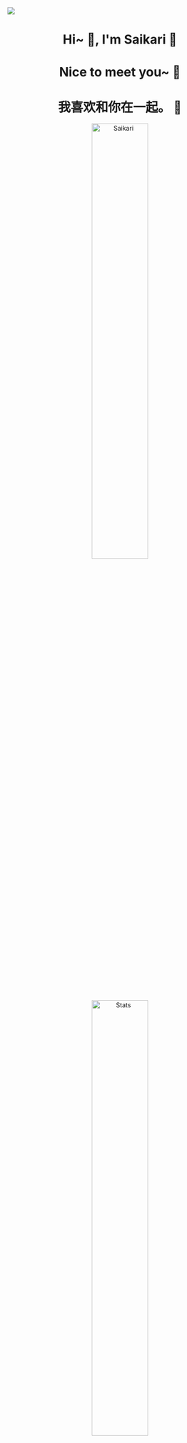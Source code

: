 <img align="center" src="https://capsule-render.vercel.app/api?type=Waving&amp;color=timeGradient&amp;height=200&amp;animation=fadeIn&amp;section=header&amp;text=%E8%B0%A2%E8%B0%A2%E6%82%A8%20%E7%90%B3🇨🇳&amp;fontSize=24" style="max-width: 100%;">
<h1 align="center">Hi~ 👋, I'm Saikari 📕 </h1>
<h1 align="center">Nice to meet you~ 📝</h1>
<h1 align="center"> 我喜欢和你在一起。 💞</h1>
<p align="center"> <img src="https://komarev.com/ghpvc/?username=Saikari&label=Profile%20views&color=F643D2&style=flat" alt="Saikari"  width=50%/> </p>
<p align="center"> <img alt="Stats" src="https://github-readme-stats.vercel.app/api?username=Saikari&count_private=true&show_icons=true&show_icons=true&theme=dracula" width=50% /> </p>
<p align="center"> <img alt="Stats2" src="https://github-readme-streak-stats.herokuapp.com/?user=Saikari&theme=dracula"  width=50%/> </p>
<p align="center"> <img alt="Languages" src="https://github-readme-stats.vercel.app/api/top-langs/?username=Saikari&layout=compact&langs_count=10&show_icons=true&theme=dracula" width=50% /> </p>

<kbd  width=50% height=50%><img src="https://i.imgur.com/E5lHT7S.png" width=50% height=50%></kbd>
<p dir="auto" align="center">
    <kbd>
    <a target="_blank" rel="noopener noreferrer nofollow"><img src="https://lanyard.cnrad.dev/api/994156394129403937" alt="Discord Status" data-canonical-src="https://lanyard.cnrad.dev/api/994156394129403937?idleMessage=Possibly%20watching%20Shiro%20doing%20random%20things..." style="max-width: 100%;"></a> 
    <a target="_blank" rel="noopener noreferrer nofollow"><img src="https://lanyard.cnrad.dev/api/138037751369957376" alt="Discord Status" data-canonical-src="https://lanyard.cnrad.dev/api/138037751369957376?idleMessage=Possibly%20teasing%20Saikari%20for%20no%20reason~" style="max-width: 100%;"></a> 
     </kbd>
</p>
